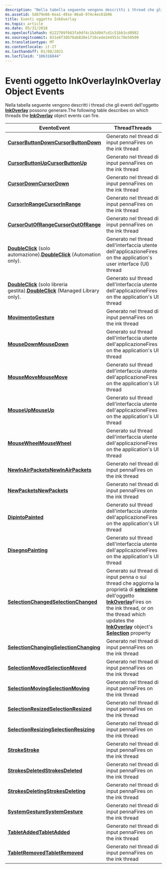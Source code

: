```yaml
---
description: "Nella tabella seguente vengono descritti i thread che gli eventi dell'oggetto InkOverlay possono generare. EventThreadsCursorButtonDownFires sull'input penna threadCursorButtonUpFires sull'input penna threadCursorDownFires sull'input penna threadCursorInRangeFires sull'input penna threadCursorOutOfRangeFires sull'input penna threadDoubleClick (solo automazione). Generato sull'interfaccia utente (UI) threadDoubleClick dell'applicazione (solo libreria gestita). Viene attivato sul threadGestureFires dell'interfaccia utente dell'applicazione nel threadMouseDownFires di input penna sull'interfaccia utente dell'applicazione threadMouseMoveFires sull'interfaccia utente dell'applicazione threadMouseUpFires sull'interfaccia utente dell'applicazione threadMouseWheelFires sull'interfaccia utente dell'applicazione threadNewInAirPacketsFires sull'input penna threadNewPacketsFires sull'input penna threadPaintedFires sull'interfaccia utente dell'applicazione threadPaintingFires sull'interfaccia utente dell'applicazione threadSelectionChangedFires sul thread dell'input penna, o sul thread che aggiorna la selezione dell'oggetto InkOverlay propertySelectionChangingFires sull'input penna threadSelectionMovedFires sull'input penna threadSelectionMovingFires sull'input penna threadSelectionResizedFires sull'input penna threadSelectionResizingFires on input penna threadStrokeFires sull'input penna threadStrokesDeletedFires sull'input penna threadStrokesDeletingFires sull'input penna threadSystemGestureFires sull'input penna threadTabletAddedFires sull'input penna threadTabletRemovedFires sul thread di input penna "
ms.assetid: 5d679e66-6ea1-491e-86a8-974c4ec61b96
title: Eventi oggetto InkOverlay
ms.topic: article
ms.date: 05/31/2018
ms.openlocfilehash: 6122709f043fa94f4c1b3d04fcd1c51bb3cd8982
ms.sourcegitcommit: 831e8f3db78ab820e1710cede244553c70e50500
ms.translationtype: MT
ms.contentlocale: it-IT
ms.lasthandoff: 01/08/2021
ms.locfileid: "106316844"
---
```

# <a name="inkoverlay-object-events"></a><span data-ttu-id="f3fb5-103">Eventi oggetto InkOverlay</span><span class="sxs-lookup"><span data-stu-id="f3fb5-103">InkOverlay Object Events</span></span>

<span data-ttu-id="f3fb5-104">Nella tabella seguente vengono descritti i thread che gli eventi dell'oggetto [**InkOverlay**](inkoverlay-class.md) possono generare.</span><span class="sxs-lookup"><span data-stu-id="f3fb5-104">The following table describes on which threads the [**InkOverlay**](inkoverlay-class.md) object events can fire.</span></span>



| <span data-ttu-id="f3fb5-105">Evento</span><span class="sxs-lookup"><span data-stu-id="f3fb5-105">Event</span></span>                                                                             | <span data-ttu-id="f3fb5-106">Thread</span><span class="sxs-lookup"><span data-stu-id="f3fb5-106">Threads</span></span>                                                                                                                                                                   |
|-----------------------------------------------------------------------------------|---------------------------------------------------------------------------------------------------------------------------------------------------------------------------|
| [<span data-ttu-id="f3fb5-107">**CursorButtonDown**</span><span class="sxs-lookup"><span data-stu-id="f3fb5-107">**CursorButtonDown**</span></span>](inkoverlay-cursorbuttondown.md)                           | <span data-ttu-id="f3fb5-108">Generato nel thread di input penna</span><span class="sxs-lookup"><span data-stu-id="f3fb5-108">Fires on the ink thread</span></span><br/>                                                                                                                                        |
| [<span data-ttu-id="f3fb5-109">**CursorButtonUp**</span><span class="sxs-lookup"><span data-stu-id="f3fb5-109">**CursorButtonUp**</span></span>](inkoverlay-cursorbuttonup.md)                               | <span data-ttu-id="f3fb5-110">Generato nel thread di input penna</span><span class="sxs-lookup"><span data-stu-id="f3fb5-110">Fires on the ink thread</span></span><br/>                                                                                                                                        |
| [<span data-ttu-id="f3fb5-111">**CursorDown**</span><span class="sxs-lookup"><span data-stu-id="f3fb5-111">**CursorDown**</span></span>](inkoverlay-cursordown.md)                                       | <span data-ttu-id="f3fb5-112">Generato nel thread di input penna</span><span class="sxs-lookup"><span data-stu-id="f3fb5-112">Fires on the ink thread</span></span><br/>                                                                                                                                        |
| [<span data-ttu-id="f3fb5-113">**CursorInRange**</span><span class="sxs-lookup"><span data-stu-id="f3fb5-113">**CursorInRange**</span></span>](inkoverlay-cursorinrange.md)                                 | <span data-ttu-id="f3fb5-114">Generato nel thread di input penna</span><span class="sxs-lookup"><span data-stu-id="f3fb5-114">Fires on the ink thread</span></span><br/>                                                                                                                                        |
| [<span data-ttu-id="f3fb5-115">**CursorOutOfRange**</span><span class="sxs-lookup"><span data-stu-id="f3fb5-115">**CursorOutOfRange**</span></span>](inkoverlay-cursoroutofrange.md)                           | <span data-ttu-id="f3fb5-116">Generato nel thread di input penna</span><span class="sxs-lookup"><span data-stu-id="f3fb5-116">Fires on the ink thread</span></span><br/>                                                                                                                                        |
| <span data-ttu-id="f3fb5-117">[**DoubleClick**](inkoverlay-doubleclick.md) (solo automazione).</span><span class="sxs-lookup"><span data-stu-id="f3fb5-117">[**DoubleClick**](inkoverlay-doubleclick.md) (Automation only).</span></span>                  | <span data-ttu-id="f3fb5-118">Generato nel thread dell'interfaccia utente dell'applicazione</span><span class="sxs-lookup"><span data-stu-id="f3fb5-118">Fires on the application's user interface (UI) thread</span></span><br/>                                                                                                          |
| <span data-ttu-id="f3fb5-119">[**DoubleClick**](/previous-versions/ms567634(v=vs.100)) (solo libreria gestita).</span><span class="sxs-lookup"><span data-stu-id="f3fb5-119">[**DoubleClick**](/previous-versions/ms567634(v=vs.100)) (Managed Library only).</span></span> | <span data-ttu-id="f3fb5-120">Generato sul thread dell'interfaccia utente dell'applicazione</span><span class="sxs-lookup"><span data-stu-id="f3fb5-120">Fires on the application's UI thread</span></span><br/>                                                                                                                           |
| [<span data-ttu-id="f3fb5-121">**Movimento**</span><span class="sxs-lookup"><span data-stu-id="f3fb5-121">**Gesture**</span></span>](inkoverlay-gesture.md)                                             | <span data-ttu-id="f3fb5-122">Generato nel thread di input penna</span><span class="sxs-lookup"><span data-stu-id="f3fb5-122">Fires on the ink thread</span></span><br/>                                                                                                                                        |
| [<span data-ttu-id="f3fb5-123">**MouseDown**</span><span class="sxs-lookup"><span data-stu-id="f3fb5-123">**MouseDown**</span></span>](inkoverlay-mousedown.md)                                         | <span data-ttu-id="f3fb5-124">Generato sul thread dell'interfaccia utente dell'applicazione</span><span class="sxs-lookup"><span data-stu-id="f3fb5-124">Fires on the application's UI thread</span></span><br/>                                                                                                                           |
| [<span data-ttu-id="f3fb5-125">**MouseMove**</span><span class="sxs-lookup"><span data-stu-id="f3fb5-125">**MouseMove**</span></span>](inkoverlay-mousemove.md)                                         | <span data-ttu-id="f3fb5-126">Generato sul thread dell'interfaccia utente dell'applicazione</span><span class="sxs-lookup"><span data-stu-id="f3fb5-126">Fires on the application's UI thread</span></span><br/>                                                                                                                           |
| [<span data-ttu-id="f3fb5-127">**MouseUp**</span><span class="sxs-lookup"><span data-stu-id="f3fb5-127">**MouseUp**</span></span>](inkoverlay-mouseup.md)                                             | <span data-ttu-id="f3fb5-128">Generato sul thread dell'interfaccia utente dell'applicazione</span><span class="sxs-lookup"><span data-stu-id="f3fb5-128">Fires on the application's UI thread</span></span><br/>                                                                                                                           |
| [<span data-ttu-id="f3fb5-129">**MouseWheel**</span><span class="sxs-lookup"><span data-stu-id="f3fb5-129">**MouseWheel**</span></span>](inkoverlay-mousewheel.md)                                       | <span data-ttu-id="f3fb5-130">Generato sul thread dell'interfaccia utente dell'applicazione</span><span class="sxs-lookup"><span data-stu-id="f3fb5-130">Fires on the application's UI thread</span></span><br/>                                                                                                                           |
| [<span data-ttu-id="f3fb5-131">**NewInAirPackets**</span><span class="sxs-lookup"><span data-stu-id="f3fb5-131">**NewInAirPackets**</span></span>](inkoverlay-newinairpackets.md)                             | <span data-ttu-id="f3fb5-132">Generato nel thread di input penna</span><span class="sxs-lookup"><span data-stu-id="f3fb5-132">Fires on the ink thread</span></span><br/>                                                                                                                                        |
| [<span data-ttu-id="f3fb5-133">**NewPackets**</span><span class="sxs-lookup"><span data-stu-id="f3fb5-133">**NewPackets**</span></span>](inkoverlay-newpackets.md)                                       | <span data-ttu-id="f3fb5-134">Generato nel thread di input penna</span><span class="sxs-lookup"><span data-stu-id="f3fb5-134">Fires on the ink thread</span></span><br/>                                                                                                                                        |
| [<span data-ttu-id="f3fb5-135">**Dipinto**</span><span class="sxs-lookup"><span data-stu-id="f3fb5-135">**Painted**</span></span>](inkoverlay-painted.md)                                             | <span data-ttu-id="f3fb5-136">Generato sul thread dell'interfaccia utente dell'applicazione</span><span class="sxs-lookup"><span data-stu-id="f3fb5-136">Fires on the application's UI thread</span></span><br/>                                                                                                                           |
| [<span data-ttu-id="f3fb5-137">**Disegno**</span><span class="sxs-lookup"><span data-stu-id="f3fb5-137">**Painting**</span></span>](inkoverlay-painting.md)                                           | <span data-ttu-id="f3fb5-138">Generato sul thread dell'interfaccia utente dell'applicazione</span><span class="sxs-lookup"><span data-stu-id="f3fb5-138">Fires on the application's UI thread</span></span><br/>                                                                                                                           |
| [<span data-ttu-id="f3fb5-139">**SelectionChanged**</span><span class="sxs-lookup"><span data-stu-id="f3fb5-139">**SelectionChanged**</span></span>](inkoverlay-selectionchanged.md)                           | <span data-ttu-id="f3fb5-140">Generato sul thread di input penna o sul thread che aggiorna la proprietà di [**selezione**](/windows/desktop/api/msinkaut/nf-msinkaut-iinkoverlay-get_selection) dell'oggetto [**InkOverlay**](inkoverlay-class.md)</span><span class="sxs-lookup"><span data-stu-id="f3fb5-140">Fires on the ink thread, or on the thread which updates the [**InkOverlay**](inkoverlay-class.md) object's [**Selection**](/windows/desktop/api/msinkaut/nf-msinkaut-iinkoverlay-get_selection) property</span></span><br/> |
| [<span data-ttu-id="f3fb5-141">**SelectionChanging**</span><span class="sxs-lookup"><span data-stu-id="f3fb5-141">**SelectionChanging**</span></span>](inkoverlay-selectionchanging.md)                         | <span data-ttu-id="f3fb5-142">Generato nel thread di input penna</span><span class="sxs-lookup"><span data-stu-id="f3fb5-142">Fires on the ink thread</span></span><br/>                                                                                                                                        |
| [<span data-ttu-id="f3fb5-143">**SelectionMoved**</span><span class="sxs-lookup"><span data-stu-id="f3fb5-143">**SelectionMoved**</span></span>](inkoverlay-selectionmoved.md)                               | <span data-ttu-id="f3fb5-144">Generato nel thread di input penna</span><span class="sxs-lookup"><span data-stu-id="f3fb5-144">Fires on the ink thread</span></span><br/>                                                                                                                                        |
| [<span data-ttu-id="f3fb5-145">**SelectionMoving**</span><span class="sxs-lookup"><span data-stu-id="f3fb5-145">**SelectionMoving**</span></span>](inkoverlay-selectionmoving.md)                             | <span data-ttu-id="f3fb5-146">Generato nel thread di input penna</span><span class="sxs-lookup"><span data-stu-id="f3fb5-146">Fires on the ink thread</span></span><br/>                                                                                                                                        |
| [<span data-ttu-id="f3fb5-147">**SelectionResized**</span><span class="sxs-lookup"><span data-stu-id="f3fb5-147">**SelectionResized**</span></span>](inkoverlay-selectionresized.md)                           | <span data-ttu-id="f3fb5-148">Generato nel thread di input penna</span><span class="sxs-lookup"><span data-stu-id="f3fb5-148">Fires on the ink thread</span></span><br/>                                                                                                                                        |
| [<span data-ttu-id="f3fb5-149">**SelectionResizing**</span><span class="sxs-lookup"><span data-stu-id="f3fb5-149">**SelectionResizing**</span></span>](inkoverlay-selectionresizing.md)                         | <span data-ttu-id="f3fb5-150">Generato nel thread di input penna</span><span class="sxs-lookup"><span data-stu-id="f3fb5-150">Fires on the ink thread</span></span><br/>                                                                                                                                        |
| [<span data-ttu-id="f3fb5-151">**Stroke**</span><span class="sxs-lookup"><span data-stu-id="f3fb5-151">**Stroke**</span></span>](inkoverlay-stroke.md)                                               | <span data-ttu-id="f3fb5-152">Generato nel thread di input penna</span><span class="sxs-lookup"><span data-stu-id="f3fb5-152">Fires on the ink thread</span></span><br/>                                                                                                                                        |
| [<span data-ttu-id="f3fb5-153">**StrokesDeleted**</span><span class="sxs-lookup"><span data-stu-id="f3fb5-153">**StrokesDeleted**</span></span>](inkoverlay-strokesdeleted.md)                               | <span data-ttu-id="f3fb5-154">Generato nel thread di input penna</span><span class="sxs-lookup"><span data-stu-id="f3fb5-154">Fires on the ink thread</span></span><br/>                                                                                                                                        |
| [<span data-ttu-id="f3fb5-155">**StrokesDeleting**</span><span class="sxs-lookup"><span data-stu-id="f3fb5-155">**StrokesDeleting**</span></span>](inkoverlay-strokesdeleting.md)                             | <span data-ttu-id="f3fb5-156">Generato nel thread di input penna</span><span class="sxs-lookup"><span data-stu-id="f3fb5-156">Fires on the ink thread</span></span><br/>                                                                                                                                        |
| [<span data-ttu-id="f3fb5-157">**SystemGesture**</span><span class="sxs-lookup"><span data-stu-id="f3fb5-157">**SystemGesture**</span></span>](inkoverlay-systemgesture.md)                                 | <span data-ttu-id="f3fb5-158">Generato nel thread di input penna</span><span class="sxs-lookup"><span data-stu-id="f3fb5-158">Fires on the ink thread</span></span><br/>                                                                                                                                        |
| [<span data-ttu-id="f3fb5-159">**TabletAdded**</span><span class="sxs-lookup"><span data-stu-id="f3fb5-159">**TabletAdded**</span></span>](inkoverlay-tabletadded.md)                                     | <span data-ttu-id="f3fb5-160">Generato nel thread di input penna</span><span class="sxs-lookup"><span data-stu-id="f3fb5-160">Fires on the ink thread</span></span><br/>                                                                                                                                        |
| [<span data-ttu-id="f3fb5-161">**TabletRemoved**</span><span class="sxs-lookup"><span data-stu-id="f3fb5-161">**TabletRemoved**</span></span>](inkoverlay-tabletremoved.md)                                 | <span data-ttu-id="f3fb5-162">Generato nel thread di input penna</span><span class="sxs-lookup"><span data-stu-id="f3fb5-162">Fires on the ink thread</span></span><br/>                                                                                                                                        |



 

 

